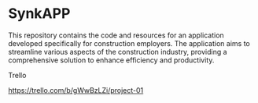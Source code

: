 # SynkAPP
This repository contains the code and resources for an application developed specifically for construction employers. The application aims to streamline various aspects of the construction industry, providing a comprehensive solution to enhance efficiency and productivity.


Trello

https://trello.com/b/gWwBzLZi/project-01
